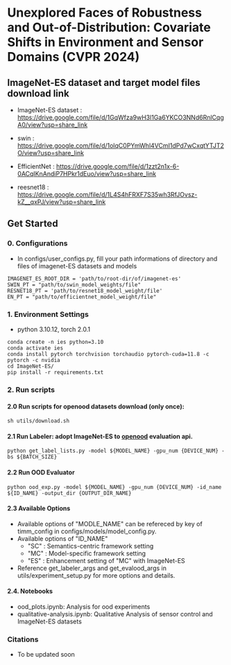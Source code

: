 # Unexplored Faces of Robustness and Out-of-Distribution:  Covariate Shifts in Environment and Sensor Domains (CVPR 2024)

## ImageNet-ES dataset and target model files download link
- ImageNet-ES dataset : https://drive.google.com/file/d/1GqWfza9wH3l1Ga6YKCO3NNd6RnlCqgA0/view?usp=share_link

- swin : https://drive.google.com/file/d/1olqC0PYmWhl4VCmI1dPd7wCxqtYTJT2O/view?usp=share_link

- EfficientNet : https://drive.google.com/file/d/1zzt2n1x-6-0ACqIKnAndiP7HPkr1dEuo/view?usp=share_link

- reesnet18 : https://drive.google.com/file/d/1L4S4hFRXF7S35wh3RfJOvsz-kZ__qxPJ/view?usp=share_link

## Get Started
### 0. Configurations
- In configs/user_configs.py, fill your path informations of directory and files of imagenet-ES datasets and models
```
IMAGENET_ES_ROOT_DIR = 'path/to/root-dir/of/imagenet-es'
SWIN_PT = "path/to/swin_model_weights/file"
RESNET18_PT = 'path/to/resnet18_model_weight/file'
EN_PT = "path/to/efficientnet_model_weight/file"
```

### 1. Environment Settings
- python 3.10.12, torch 2.0.1  

```
conda create -n ies python=3.10
conda activate ies
conda install pytorch torchvision torchaudio pytorch-cuda=11.8 -c pytorch -c nvidia
cd ImageNet-ES/
pip install -r requirements.txt
```

### 2. Run scripts

#### 2.0 Run scripts for openood datasets download (only once):
```
sh utils/download.sh
```

#### 2.1 Run Labeler: adopt ImageNet-ES to [openood](https://github.com/Jingkang50/OpenOOD) evaluation api.
```
python get_label_lists.py -model ${MODEL_NAME} -gpu_num {DEVICE_NUM} -bs ${BATCH_SIZE}
```

#### 2.2 Run OOD Evaluator
```
python ood_exp.py -model ${MODEL_NAME} -gpu_num {DEVICE_NUM} -id_name ${ID_NAME} -output_dir {OUTPUT_DIR_NAME}
```

#### 2.3 Available Options
* Available options of "MODLE_NAME" can be refereced by key of timm_config in configs/models/model_config.py.
* Available options of "ID_NAME"
    * "SC" : Semantics-centric framework setting
    * "MC" : Model-specific framework setting
    * "ES" : Enhancement setting of "MC" with ImageNet-ES
* Reference get_labeler_args and get_evalood_args in utils/experiment_setup.py for more options and details.

#### 2.4. Notebooks
* ood_plots.ipynb: Analysis for ood experiments
* qualitative-analysis.ipynb: Qualitative Analysis of sensor control and ImageNet-ES datasets

### Citations
* To be updated soon
